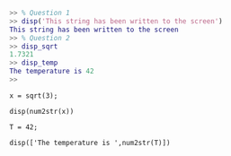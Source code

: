 ```MATLAB
>> % Question 1
>> disp('This string has been written to the screen')
This string has been written to the screen
>> % Question 2
>> disp_sqrt
1.7321
>> disp_temp
The temperature is 42
>> 
```

```disp_sqrt
x = sqrt(3);

disp(num2str(x))
```

```disp_temp
T = 42;

disp(['The temperature is ',num2str(T)])
```